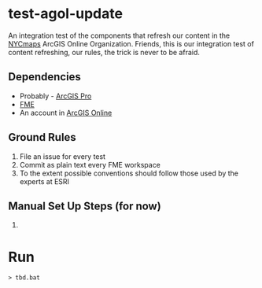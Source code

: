 # test-agol-update

An integration test of the components that refresh our content in the [NYCmaps](https://nyc.maps.arcgis.com/home/index.html) ArcGIS Online Organization. Friends, this is our integration test of content refreshing, our rules, the trick is never to be afraid.

## Dependencies

* Probably - [ArcGIS Pro](https://pro.arcgis.com/en/pro-app/latest/arcpy/get-started/installing-python-for-arcgis-pro.htm)
* [FME](https://www.safe.com/fme/)
* An account in [ArcGIS Online](https://www.arcgis.com/index.html)

## Ground Rules

1. File an issue for every test
2. Commit as plain text every FME workspace
3. To the extent possible conventions should follow those used by the experts at ESRI 


## Manual Set Up Steps (for now)

1. 

# Run 

```
> tbd.bat
```